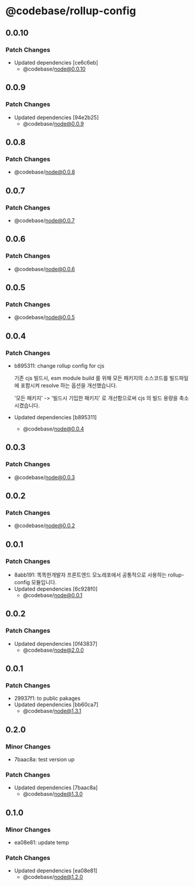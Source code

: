 # @codebase/rollup-config

## 0.0.10

### Patch Changes

- Updated dependencies [ce6c6eb]
  - @codebase/node@0.0.10

## 0.0.9

### Patch Changes

- Updated dependencies [94e2b25]
  - @codebase/node@0.0.9

## 0.0.8

### Patch Changes

- @codebase/node@0.0.8

## 0.0.7

### Patch Changes

- @codebase/node@0.0.7

## 0.0.6

### Patch Changes

- @codebase/node@0.0.6

## 0.0.5

### Patch Changes

- @codebase/node@0.0.5

## 0.0.4

### Patch Changes

- b895311: change rollup config for cjs

  기존 cjs 빌드시, esm module build 를 위해 모든 패키지의 소스코드를 빌드파일에 포함시켜 resolve 하는 옵션을 개선했습니다.

  '모든 패키지' -> '빌드시 기입한 패키지' 로 개선함으로써 cjs 의 빌드 용량을 축소 시켰습니다.

- Updated dependencies [b895311]
  - @codebase/node@0.0.4

## 0.0.3

### Patch Changes

- @codebase/node@0.0.3

## 0.0.2

### Patch Changes

- @codebase/node@0.0.2

## 0.0.1

### Patch Changes

- 8abb191: 똑똑한개발자 프론트엔드 모노레포에서 공통적으로 사용하는 rollup-config 모듈입니다.
- Updated dependencies [6c928f0]
  - @codebase/node@0.0.1

## 0.0.2

### Patch Changes

- Updated dependencies [0f43837]
  - @codebase/node@2.0.0

## 0.0.1

### Patch Changes

- 29937f1: to public pakages
- Updated dependencies [bb60ca7]
  - @codebase/node@1.3.1

## 0.2.0

### Minor Changes

- 7baac8a: test version up

### Patch Changes

- Updated dependencies [7baac8a]
  - @codebase/node@1.3.0

## 0.1.0

### Minor Changes

- ea08e81: update temp

### Patch Changes

- Updated dependencies [ea08e81]
  - @codebase/node@1.2.0
